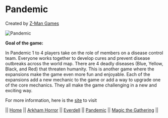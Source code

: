 # Pandemic

Created by [Z-Man Games](https://www.zmangames.com/en/index/)

![Pandemic](https://cf.geekdo-images.com/S3ybV1LAp-8SnHIXLLjVqA__imagepage/img/kIBu-2Ljb_ml5n-S8uIbE6ehGFc=/fit-in/900x600/filters:no_upscale():strip_icc()/pic1534148.jpg)

**Goal of the game:**

In Pandemic 1 to 4 players take on the role of members on a disease control team. Everyone works together to develop cures and prevent disease outbreaks across the world map. There are 4 deadly diseases (Blue, Yellow, Black, and Red) that threaten humanity. This is another game where the expansions make the game even more fun and enjoyable. Each of the expansions add a new mechanic to the game or add a way to upgrade one of the core mechanics. They all make the game challenging in a new and exciting way.

For more information, here is the [site](https://boardgamegeek.com/boardgame/30549/pandemic) to visit

|| [Home](https://github.com/Dwalden2021/MarkdownOnGithub/blob/main/README.md) || 
[Arkham Horror](https://github.com/Dwalden2021/MarkdownOnGithub/blob/main/ArkhamHorror.md) || 
[Everdell](https://github.com/Dwalden2021/MarkdownOnGithub/blob/main/Everdell.md) || 
[Pandemic](https://github.com/Dwalden2021/MarkdownOnGithub/blob/main/Pandemic.md) || 
[Magic the Gathering](https://github.com/Dwalden2021/MarkdownOnGithub/blob/main/MTG.md) || 
